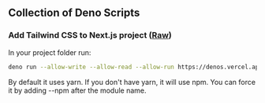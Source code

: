 ## Collection of Deno Scripts

### Add Tailwind CSS to Next.js project ([Raw](https://denos.vercel.app/raw/add-tailwind-to-next.ts))

In your project folder run:

```bash
deno run --allow-write --allow-read --allow-run https://denos.vercel.app/add-tailwind-to-next.ts
```
By default it uses yarn. If you don't have yarn, it will use npm. You can force it by adding --npm after the module name.
